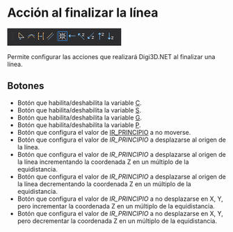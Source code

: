 # Acción al finalizar la línea

![Barra de herramientas Acci&#xF3;n al finalizar la l&#xED;nea](../../../../.gitbook/assets/accionalfinalizarlinea.png)

Permite configurar las acciones que realizará Digi3D.NET al finalizar una línea.

## Botones

* Botón que habilita/deshabilita la variable [C](../ventana-de-dibujo/variables/c/c.md).
* Botón que habilita/deshabilita la variable [S](../ventana-de-dibujo/variables/s/s.md).
* Botón que habilita/deshabilita la variable [G](../ventana-de-dibujo/variables/g/g.md).
* Botón que habilita/deshabilita la variable [P](../ventana-de-dibujo/variables/p/p.md).
* Botón que configura el valor de [IR\_PRINCIPIO](../ventana-de-dibujo/variables/i/ir-principio.md) a no moverse.
* Botón que configura el valor de _IR\_PRINCIPIO_ a desplazarse al origen de la línea.
* Botón que configura el valor de _IR\_PRINCIPIO_ a desplazarse al origen de la línea incrementando la coordenada Z en un múltiplo de la equidistancia.
* Botón que configura el valor de _IR\_PRINCIPIO_ a desplazarse al origen de la línea decrementando la coordenada Z en un múltiplo de la equidistancia.
* Botón que configura el valor de _IR\_PRINCIPIO_ a no desplazarse en X, Y, pero incrementar la coordenada Z en un múltiplo de la equidistancia.
* Botón que configura el valor de _IR\_PRINCIPIO_ a no desplazarse en X, Y, pero decrementar la coordenada Z en un múltiplo de la equidistancia.

